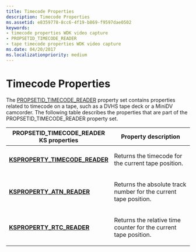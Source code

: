 ```yaml
---
title: Timecode Properties
description: Timecode Properties
ms.assetid: e8359778-8cc6-4f19-b869-f9597dae0502
keywords:
- timecode properties WDK video capture
- PROPSETID_TIMECODE_READER
- tape timecode properties WDK video capture
ms.date: 04/20/2017
ms.localizationpriority: medium
---
```


# Timecode Properties


The [PROPSETID\_TIMECODE\_READER](./propsetid-timecode-reader.md) property set contains properties related to timecode on a tape, such as a DVHS tape deck or a MiniDV camcorder. The following table describes the properties that are part of the PROPSETID\_TIMECODE\_READER property set.

<table>
<colgroup>
<col width="50%" />
<col width="50%" />
</colgroup>
<thead>
<tr class="header">
<th>PROPSETID_TIMECODE_READER KS properties</th>
<th>Property description</th>
</tr>
</thead>
<tbody>
<tr class="odd">
<td><p><a href="/windows-hardware/drivers/stream/ksproperty-timecode-reader" data-raw-source="[&lt;strong&gt;KSPROPERTY_TIMECODE_READER&lt;/strong&gt;](./ksproperty-timecode-reader.md)"><strong>KSPROPERTY_TIMECODE_READER</strong></a></p></td>
<td><p>Returns the timecode for the current tape position.</p></td>
</tr>
<tr class="even">
<td><p><a href="/windows-hardware/drivers/stream/ksproperty-atn-reader" data-raw-source="[&lt;strong&gt;KSPROPERTY_ATN_READER&lt;/strong&gt;](./ksproperty-atn-reader.md)"><strong>KSPROPERTY_ATN_READER</strong></a></p></td>
<td><p>Returns the absolute track number for the current tape position.</p></td>
</tr>
<tr class="odd">
<td><p><a href="/windows-hardware/drivers/stream/ksproperty-rtc-reader" data-raw-source="[&lt;strong&gt;KSPROPERTY_RTC_READER&lt;/strong&gt;](./ksproperty-rtc-reader.md)"><strong>KSPROPERTY_RTC_READER</strong></a></p></td>
<td><p>Returns the relative time counter for the current tape position.</p></td>
</tr>
</tbody>
</table>

 

